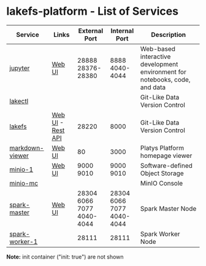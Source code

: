 # lakefs-platform - List of Services

| Service | Links | External<br>Port | Internal<br>Port | Description
|--------------|------|------|------|------------
|[jupyter](./documentation/services/jupyter )|[Web UI](http://192.168.1.112:28888)|28888<br>28376-28380<br>|8888<br>4040-4044<br>|Web-based interactive development environment for notebooks, code, and data
|[lakectl](./documentation/services/lakefs )||||Git-Like Data Version Control
|[lakefs](./documentation/services/lakefs )|[Web UI](http://192.168.1.112:28220) - [Rest API](http://192.168.1.112:28220/api/v1/repositories)|28220<br>|8000<br>|Git-Like Data Version Control
|[markdown-viewer](./documentation/services/markdown-viewer )|[Web UI](http://192.168.1.112:80)|80<br>|3000<br>|Platys Platform homepage viewer
|[minio-1](./documentation/services/minio )|[Web UI](http://192.168.1.112:9010)|9000<br>9010<br>|9000<br>9010<br>|Software-defined Object Storage
|[minio-mc](./documentation/services/minio )||||MinIO Console
|[spark-master](./documentation/services/spark )|[Web UI](http://192.168.1.112:28304)|28304<br>6066<br>7077<br>4040-4044<br>|28304<br>6066<br>7077<br>4040-4044<br>|Spark Master Node
|[spark-worker-1](./documentation/services/spark )||28111<br>|28111<br>|Spark Worker Node|

**Note:** init container ("init: true") are not shown